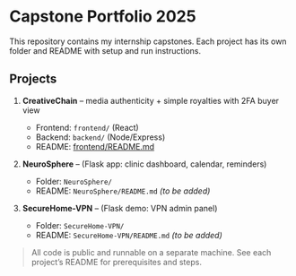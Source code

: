# Capstone Portfolio 2025

This repository contains my internship capstones. Each project has its own folder and README with setup and run instructions.

## Projects

1. **CreativeChain** – media authenticity + simple royalties with 2FA buyer view  
   - Frontend: `frontend/` (React)  
   - Backend: `backend/` (Node/Express)  
   - README: [frontend/README.md](frontend/README.md)

2. **NeuroSphere** – (Flask app: clinic dashboard, calendar, reminders)  
   - Folder: `NeuroSphere/`  
   - README: `NeuroSphere/README.md` *(to be added)*

3. **SecureHome-VPN** – (Flask demo: VPN admin panel)  
   - Folder: `SecureHome-VPN/`  
   - README: `SecureHome-VPN/README.md` *(to be added)*

> All code is public and runnable on a separate machine. See each project’s README for prerequisites and steps.

